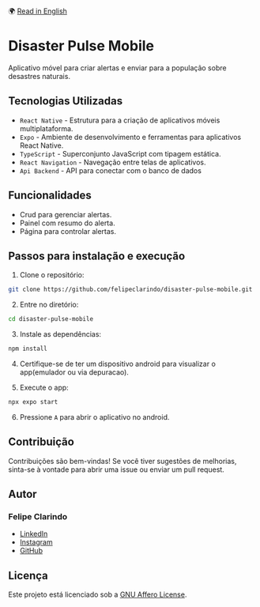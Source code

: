 🌍 [Read in English](README.md)

# Disaster Pulse Mobile

Aplicativo móvel para criar alertas e enviar para a população sobre desastres naturais.

## Tecnologias Utilizadas

- `React Native` - Estrutura para a criação de aplicativos móveis multiplataforma.
- `Expo` - Ambiente de desenvolvimento e ferramentas para aplicativos React Native.
- `TypeScript` - Superconjunto JavaScript com tipagem estática.
- `React Navigation` - Navegação entre telas de aplicativos.
- `Api Backend` - API para conectar com o banco de dados

## Funcionalidades

- Crud para gerenciar alertas.
- Painel com resumo do alerta.
- Página para controlar alertas.

## Passos para instalação e execução

1. Clone o repositório:

```bash
git clone https://github.com/felipeclarindo/disaster-pulse-mobile.git
```

2. Entre no diretório:

```bash
cd disaster-pulse-mobile
```

3. Instale as dependências:

```bash
npm install
```

4. Certifique-se de ter um dispositivo android para visualizar o app(emulador ou via depuracao).

5. Execute o app:

```bash
npx expo start
```

6. Pressione `A` para abrir o aplicativo no android.

## Contribuição

Contribuições são bem-vindas! Se você tiver sugestões de melhorias, sinta-se à vontade para abrir uma issue ou enviar um pull request.

## Autor

### **Felipe Clarindo**

- [LinkedIn](https://www.linkedin.com/in/felipeclarindo)
- [Instagram](https://www.instagram.com/lipethecoder)
- [GitHub](https://github.com/felipeclarindo)

## Licença

Este projeto está licenciado sob a [GNU Affero License](https://www.gnu.org/licenses/agpl-3.0.html).
